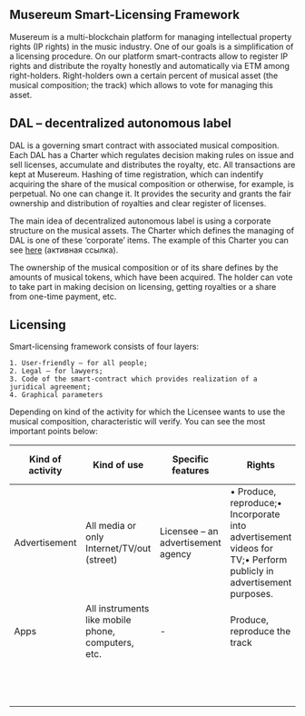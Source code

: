 
## Musereum Smart-Licensing Framework

Musereum is a multi-blockchain platform for managing intellectual property rights (IP rights) in the music industry. One of our goals is a simplification of a licensing procedure. On our platform smart-contracts allow to register IP rights and distribute the royalty honestly and automatically via ETM among right-holders. Right-holders own a certain percent of musical asset (the musical composition; the track) which allows to vote for managing this asset.

## DAL – decentralized autonomous label

DAL is a governing smart contract with associated musical composition.  Each DAL has a Charter which regulates decision making rules on issue and sell licenses, accumulate and distributes the royalty, etc.  All transactions are kept at Musereum. Hashing of time registration, which can indentify acquiring the share of the musical composition or otherwise, for example, is perpetual. No one can change it. It provides the security and grants the fair ownership and distribution of royalties and clear register of licenses.

The main idea of decentralized autonomous label is using a corporate structure on the musical assets. The Charter which defines the managing of DAL is one of these ‘corporate’ items.
The example of this Charter you can see [here][baa75695] (активная ссылка).

  [baa75695]: foo.foo "here"

The ownership of the musical composition or of its share defines by the amounts of musical tokens, which have been acquired.  The holder can vote to take part in making decision on licensing, getting royalties or a share from one-time payment, etc.

## Licensing

Smart-licensing framework consists of four layers:
```
1. User-friendly – for all people;
2. Legal – for lawyers;
3. Code of the smart-contract which provides realization of a juridical agreement;
4. Graphical parameters
```
Depending on kind of the activity for which the Licensee wants to use the musical composition, characteristic will verify.
You can see the most important points below:

Kind of activity  |Kind of use   |Specific features  |Rights   |Prohibitions   |Royalty/ Royalty-free   |Payments
--|---|---|---|---|---|--
Advertisement  |All media or only Internet/TV/out (street)   |Licensee – an advertisement agency   |    • Produce, reproduce;• Incorporate into advertisement videos for TV;• Perform publicly in advertisement purposes.   |Modifications, sublicensing, copy for distribution   |Royalty   |royalty [amount of workers of Licensee + the period of  using the track]
Apps  |All instruments like mobile phone, computers, etc.   |-   |Produce, reproduce the track   |Modifications, sublicensing, copy for distribution   |Royalty-free   |$50,000
  |   |   |   |   |   |
  |   |   |   |   |   |
  |   |   |   |   |   |
  |   |   |   |   |   |
  |   |   |   |   |   |
  |   |   |   |   |   |
  |   |   |   |   |   |
  |   |   |   |   |   |
  |   |   |   |   |   |
  |   |   |   |   |   |
  |   |   |   |   |   |
  |   |   |   |   |   |
  |   |   |   |   |   |
